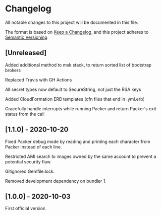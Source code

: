 # Changelog
All notable changes to this project will be documented in this file.

The format is based on [Keep a Changelog](https://keepachangelog.com/en/1.0.0/),
and this project adheres to [Semantic Versioning](https://semver.org/spec/v2.0.0.html).

## [Unreleased]

Added additional method to msk stack, to return sorted list of bootstrap brokers

Replaced Travis with GH Actions

All secret types now default to SecureString, not just the RSA keys

Added CloudFormation ERB templates (cfn files that end in .yml.erb)

Gracefully handle interrupts while running Packer and return Packer's exit status from the call

## [1.1.0] - 2020-10-20

Fixed Packer debug mode by reading and printing each character from Packer instead of each line.

Restricted AMI search to images owned by the same account to prevent a potential security flaw.

Gitignored Gemfile.lock.

Removed development dependency on bundler 1.

## [1.0.0] - 2020-10-03

First official version.
